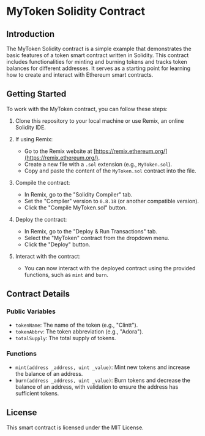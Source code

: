 # MyToken Solidity Contract

## Introduction

The MyToken Solidity contract is a simple example that demonstrates the basic features of a token smart contract written in Solidity. This contract includes functionalities for minting and burning tokens and tracks token balances for different addresses. It serves as a starting point for learning how to create and interact with Ethereum smart contracts.

## Getting Started

To work with the MyToken contract, you can follow these steps:

1. Clone this repository to your local machine or use Remix, an online Solidity IDE.

2. If using Remix:
   - Go to the Remix website at [https://remix.ethereum.org/](https://remix.ethereum.org/).
   - Create a new file with a `.sol` extension (e.g., `MyToken.sol`).
   - Copy and paste the content of the `MyToken.sol` contract into the file.

3. Compile the contract:
   - In Remix, go to the "Solidity Compiler" tab.
   - Set the "Compiler" version to `0.8.18` (or another compatible version).
   - Click the "Compile MyToken.sol" button.

4. Deploy the contract:
   - In Remix, go to the "Deploy & Run Transactions" tab.
   - Select the "MyToken" contract from the dropdown menu.
   - Click the "Deploy" button.

5. Interact with the contract:
   - You can now interact with the deployed contract using the provided functions, such as `mint` and `burn`.

## Contract Details

### Public Variables

- `tokenName`: The name of the token (e.g., "Clintt").
- `tokenAbbrv`: The token abbreviation (e.g., "Adora").
- `totalSupply`: The total supply of tokens.

### Functions

- `mint(address _address, uint _value)`: Mint new tokens and increase the balance of an address.
- `burn(address _address, uint _value)`: Burn tokens and decrease the balance of an address, with validation to ensure the address has sufficient tokens.

## License
This smart contract is licensed under the MIT License.


